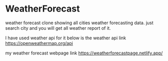 # WeatherForecast
weather forecast clone showing all cities weather forecasting data.
just search city and you will get all weather report of it.

I have used weather api for it below is the weather api link
https://openweathermap.org/api

my weather forecast webpage link
https://weatherforecastpage.netlify.app/
